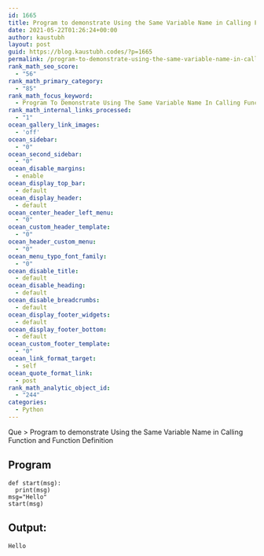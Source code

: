 ```yaml
---
id: 1665
title: Program to demonstrate Using the Same Variable Name in Calling Function and Function Definition
date: 2021-05-22T01:26:24+00:00
author: kaustubh
layout: post
guid: https://blog.kaustubh.codes/?p=1665
permalink: /program-to-demonstrate-using-the-same-variable-name-in-calling-function-and-function-definition/
rank_math_seo_score:
  - "56"
rank_math_primary_category:
  - "85"
rank_math_focus_keyword:
  - Program To Demonstrate Using The Same Variable Name In Calling Function And Function Definition
rank_math_internal_links_processed:
  - "1"
ocean_gallery_link_images:
  - 'off'
ocean_sidebar:
  - "0"
ocean_second_sidebar:
  - "0"
ocean_disable_margins:
  - enable
ocean_display_top_bar:
  - default
ocean_display_header:
  - default
ocean_center_header_left_menu:
  - "0"
ocean_custom_header_template:
  - "0"
ocean_header_custom_menu:
  - "0"
ocean_menu_typo_font_family:
  - "0"
ocean_disable_title:
  - default
ocean_disable_heading:
  - default
ocean_disable_breadcrumbs:
  - default
ocean_display_footer_widgets:
  - default
ocean_display_footer_bottom:
  - default
ocean_custom_footer_template:
  - "0"
ocean_link_format_target:
  - self
ocean_quote_format_link:
  - post
rank_math_analytic_object_id:
  - "244"
categories:
  - Python
---
```

 

Que > Program to demonstrate Using the Same Variable Name in Calling Function and Function Definition

## Program

<pre class="wp-block-code"><code>def start(msg):
  print(msg)
msg="Hello"
start(msg)</code></pre>

## Output:

<pre class="wp-block-code"><code>Hello</code></pre>